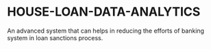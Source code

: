 # HOUSE-LOAN-DATA-ANALYTICS
An advanced system that can helps in reducing the efforts of banking system in loan sanctions process.
